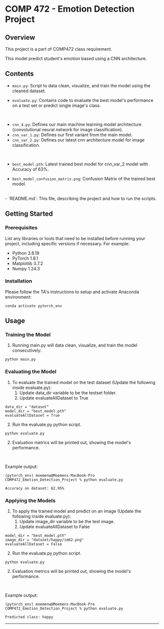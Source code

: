 # COMP 472 - Emotion Detection Project

## Overview
This project is a part of COMP472 class requirement.

This model predict student's emotion based using a CNN architecture.

## Contents
- `main.py`: Script to data clean, visualize, and train the model using the cleaned dataset.

- `evaluate.py`: Contains code to evaluate the best model's performance on a test set or predict single image's class.
<br/>

- `cnn_4.py`: Defines our main machine learning model architecture (convolutional neural network for image classification).
- `cnn_var_1.py`: Defines our first variant from the main model.
- `cnn_var_2.py`: Defines our latest cnn architecture model for image classification.
<br/>

- `best_model.pth`: Latest trained best model for cnn_var_2 model with Accuracy of 63%.

- `best_model_confusion_matrix.png`: Confusion Matrix of the trained best model.
<br/>
- `README.md`: This file, describing the project and how to run the scripts.

## Getting Started
### Prerequisites
List any libraries or tools that need to be installed before running your project, including specific versions if necessary. For example:
- Python 3.8.19
- PyTorch 1.8.1
- Matplotlib 3.7.2
- Numpy 1.24.3

### Installation
Please follow the TA's instructions to setup and activate Anaconda environment:
```
conda activate pytorch_env
```

## Usage

### Training the Model
1. Running main.py will data clean, visualize, and train the model consecutively:
```
python main.py
```

### Evaluating the Model
1. To evaluate the trained model on the test dataset (Update the following inside evaluate.py):
    1. Update data_dir variable to be the testset folder.
    2. Update evaluateAllDataset to True
```
data_dir = "dataset"
model_dir = "best_model.pth"
evaluateAllDataset = True
```
2. Run the evaluate.py python script.
```
python evaluate.py
```

2. Evaluation metrics will be printed out, showing the model's performance.
<br/>

Example output:
```
(pytorch_env) moemenw@Moemens-MacBook-Pro COMP472_Emotion_Detection_Project % python evaluate.py

Accuracy on dataset: 62.95%
```

### Applying the Models
1. To apply the trained model and predict on an image (Update the following inside evaluate.py):
    1. Update image_dir variable to be the test image.
    2. Update evaluateAllDataset to False
```
model_dir = "best_model.pth"
image_dir = "dataset/happy/im62.png"
evaluateAllDataset = False
```
2. Run the evaluate.py python script.
```
python evaluate.py
```

2. Evaluation metrics will be printed out, showing the model's performance.
<br/>

Example output:
```
(pytorch_env) moemenw@Moemens-MacBook-Pro COMP472_Emotion_Detection_Project % python evaluate.py

Predicted class: happy
```
---

<!--## Contributing-->
<!--(Optional) Explain how others can contribute to your project. Include any guidelines they should follow.-->

<!--## License-->
<!--(Optional) State the license under which your project is released, allowing others to know how they can use it.-->

<!------->

<!--Feel free to customize this template based on the specifics of your project. The key is to make sure that anyone who wants to use your code can easily understand what each part does and how to run it.-->